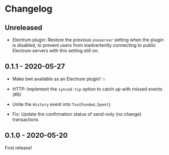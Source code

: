 # Changelog

## Unreleased

- Electrum plugin: Restore the previous `oneserver` setting when the plugin is disabled,
  to prevent users from inadvertently connecting to public Electrum servers with this setting still on.

## 0.1.1 - 2020-05-27

- Make bwt available as an Electrum plugin! 💥

- HTTP: Implement the `synced-tip` option to catch up with missed events (#6)

- Unite the `History` event into `Txo{Funded,Spent}`

- Fix: Update the confirmation status of send-only (no change) transactions

## 0.1.0 - 2020-05-20

First release!
